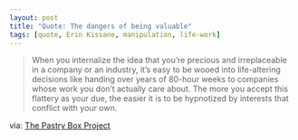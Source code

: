```yaml
---
layout: post
title: "Quote: The dangers of being valuable"
tags: [quote, Erin Kissane, manipulation, life-work]
---
```


>When you internalize the idea that you’re precious and irreplaceable in a company or an industry, it’s easy to be wooed into life-altering decisions like handing over years of 80-hour weeks to companies whose work you don’t actually care about. The more you accept this flattery as your due, the easier it is to be hypnotized by interests that conflict with your own.

via: [The Pastry Box Project](http://the-pastry-box-project.net/erin-kissane/2013-june-12/)
